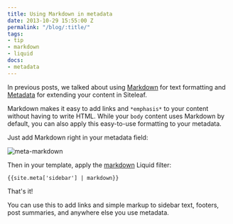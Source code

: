 ```yaml
---
title: Using Markdown in metadata
date: 2013-10-29 15:55:00 Z
permalink: "/blog/:title/"
tags:
- tip
- markdown
- liquid
docs:
- metadata
---
```


In previous posts, we talked about using [Markdown](http://www.siteleaf.com/blog/markdown-in-siteleaf/) for text formatting and [Metadata](http://www.siteleaf.com/blog/metadata-in-siteleaf/) for extending your content in Siteleaf.

Markdown makes it easy to add links and `*emphasis*` to your content without having to write HTML. While your `body` content uses Markdown by default, you can also apply this easy-to-use formatting to your metadata.




Just add Markdown right in your metadata field:

![meta-markdown](/uploads/meta-markdown.png) 

Then in your template, apply the [markdown](https://github.com/siteleaf/siteleaf-themes#filters-and-tags) Liquid filter:

```
{{site.meta['sidebar'] | markdown}}
```

That's it!

You can use this to add links and simple markup to sidebar text, footers, post summaries, and anywhere else you use metadata.
